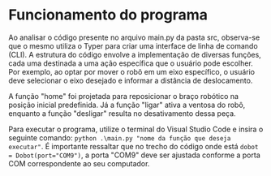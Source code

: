 # Funcionamento do programa

Ao analisar o código presente no arquivo main.py da pasta src, observa-se que o mesmo utiliza o Typer para criar uma interface de linha de comando (CLI). A estrutura do código envolve a implementação de diversas funções, cada uma destinada a uma ação específica que o usuário pode escolher. Por exemplo, ao optar por mover o robô em um eixo específico, o usuário deve selecionar o eixo desejado e informar a distância de deslocamento.

A função "home" foi projetada para reposicionar o braço robótico na posição inicial predefinida. Já a função "ligar" ativa a ventosa do robô, enquanto a função "desligar" resulta no desativamento dessa peça.

Para executar o programa, utilize o terminal do Visual Studio Code e insira o seguinte comando: `python .\main.py "nome da função que deseja executar"`. É importante ressaltar que no trecho do código onde está `dobot = Dobot(port="COM9")`, a porta "COM9" deve ser ajustada conforme a porta COM correspondente ao seu computador.


